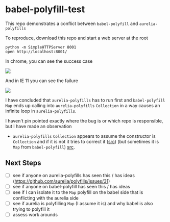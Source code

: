 # babel-polyfill-test

This repo demonstrates a conflict between `babel-polyfill` and `aurelia-polyfills`

To reproduce, download this repo and start a web server at the root

    python -m SimpleHTTPServer 8001
    open http://localhost:8001/
    
In chrome, you can see the success case

![](https://www.evernote.com/shard/s169/sh/8a81d3fe-c7c3-4470-96e5-39ed585a81fb/cdf5d73e85e56bb391cd633ad7ef22ed/deep/0/192.168.1.113-8002.png)

And in IE 11 you can see the failure

![](https://www.evernote.com/shard/s169/sh/05f2ba4f-0e0d-43f0-a15e-eb05ae8ee377/2a5c24597665dcbcc326c9bb36017eda/deep/0/IE11---Win7--Running-.png)

I have concluded that `aurelia-polyfills` has to run first and `babel-polyfill` `Map` ends up calling into `aurelia-polyfills` `Collection` in a way causes an infinite loop in `aurelia-polyfills`. 

I haven't pin pointed exactly where the bug is or which repo is responsible, but I have made an observation

* `aurelia-polyfills` `Collection` appears to assume the constructor is `Collection` and if it is not it tries to correct it ([src](https://github.com/aurelia/polyfills/blob/master/dist/commonjs/aurelia-polyfills.js#L605)) (but sometimes it is `Map` from `babel-polyfill`) [src](https://github.com/zloirock/core-js/blob/master/modules/es6.map.js#L5). 

## Next Steps  
- [ ] see if anyone on aurelia-polyfills has seen this / has ideas (https://github.com/aurelia/polyfills/issues/31)
- [ ] see if anyone on babel-polyfill has seen this / has ideas
- [ ] see if I can isolate it to the `Map` polyfill on the babel side that is conflicting with the aurelia side
- [ ] see if aurelia is polyfilling `Map` (I assume it is) and why babel is also trying to polyfill it
- [ ] assess work arounds
